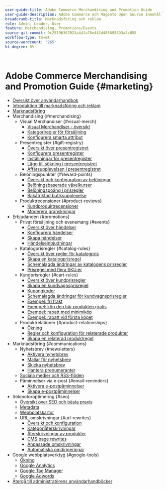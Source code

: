 ```yaml
---
user-guide-title: Adobe Commerce Merchandising and Promotion Guide
user-guide-description: Adobe Commerce och Magento Open Source innehåller många verktyg som ni kan använda för att öka försäljningen, skapa möjligheter för kundengagemang och skapa riktade kampanjer.
breadcrumb-title: Marknadsföring och reklam
role: Admin, Leader, User
feature: Merchandising, Promotions/Events
source-git-commit: 9c25196367023a44fa76e441d485693493a4c058
workflow-type: tm+mt
source-wordcount: '265'
ht-degree: 0%

---
```



# Adobe Commerce Merchandising and Promotion Guide {#marketing}

- [Översikt över användarhandbok](guide-overview.md)
- [Introduktion till marknadsföring och reklam](introduction.md)
- [Marknadsföring](marketing-menu.md)
- Merchandising {#merchandising}
   - Visual Merchandiser {#visual-merch}
      - [Visual Merchandiser - översikt](visual-merchandiser.md)
      - [Kategoriregler för försäljning](category-product-rules.md)
      - [Konfigurera smarta attribut](smart-attributes-configure.md)
   - Presentregister {#gift-registry}
      - [Översikt över presentregistret](gift-registries.md)
      - [Konfigurera presentregister](gift-registry-configure.md)
      - [Inställningar för presentregister](gift-registry-create.md)
      - [Lägg till sökning i presentregistret](gift-registry-search.md)
      - [Affärsupplevelsen i presentregistret](gift-registry-storefront.md)
   - Belöningspunkter {#reward-points}
      - [Översikt och konfiguration av belöningar](rewards-loyalty.md)
      - [Belöningsbaserade växelkurser](reward-exchange-rates.md)
      - [Belöningspoäng i prisregler](reward-points-price-rules.md)
      - [Bakåtriktad butiksupplevelse](reward-points-storefront.md)
   - Produktrecensioner {#product-reviews}
      - [Kundproduktrecensioner](product-reviews.md)
      - [Moderera granskningar](product-reviews-moderate.md)
- Erbjudanden {#promotions}
   - Privat försäljning och evenemang {#events}
      - [Översikt över händelser](events-private-sales.md)
      - [Konfigurera händelser](event-configure.md)
      - [Skapa händelser](event-create.md)
      - [Händelseinbjudningar](invitations.md)
   - Katalogprisregler {#catalog-rules}
      - [Översikt över regler för katalogpris](price-rules-catalog.md)
      - [Skapa en katalogprisregel](price-rules-catalog-create.md)
      - [Schemalagda ändringar av katalogens prisregler](price-rule-catalog-scheduled-changes.md)
      - [Prisregel med flera SKU:er](price-rule-multiple-sku.md)
   - Kundprisregler {#cart-rules}
      - [Översikt över kundprisregler](price-rules-cart.md)
      - [Skapa en kundvagnsprisregel](price-rules-cart-create.md)
      - [Kupongkoder](price-rules-cart-coupon.md)
      - [Schemalagda ändringar för kundvagnsprisregler](price-rule-cart-scheduled-changes.md)
      - [Exempel: fri frakt](price-rules-cart-free-shipping.md)
      - [Exempel: köp den här produkten gratis](price-rules-cart-buy-this-get-that.md)
      - [Exempel: rabatt med minimiköp](price-rule-discount-minimum-purchase.md)
      - [Exempel: rabatt vid första köpet](price-rule-discount-first-purchase.md)
   - Produktrelationer {#product-relationships}
      - [Ökning](product-relationships.md)
      - [Regler och konfiguration för relaterade produkter](product-related-rules.md)
      - [Skapa en relaterad produktregel](product-related-rule-create.md)
- Marknadsföring {#communications}
   - Nyhetsbrev {#newsletters}
      - [Aktivera nyhetsbrev](newsletters.md)
      - [Mallar för nyhetsbrev](newsletter-template.md)
      - [Skicka nyhetsbrev](newsletter-queue.md)
      - [Hantera prenumeranter](newsletter-subscribers.md)
   - [Sociala medier och RSS-flöden](social-rss.md)
   - Påminnelser via e-post {#email-reminders}
      - [Aktivera e-postpåminnelser](email-reminder-rules.md)
      - [Skapa e-postpåminnelser](email-reminder-rules-create.md)
- Sökmotoroptimering {#seo}
   - [Översikt över SEO och bästa praxis](seo-overview.md)
   - [Metadata](meta-data.md)
   - [Webbplatskartor](sitemap-xml.md)
   - URL-omskrivningar {#url-rewrites}
      - [Översikt och konfiguration](url-rewrite.md)
      - [Kategoriåterskrivningar](url-rewrite-category.md)
      - [Återskrivningar av produkter](url-rewrite-product.md)
      - [CMS page rewrites](url-rewrite-cms-page.md)
      - [Anpassade omskrivningar](url-rewrite-custom.md)
      - [Automatiska omdirigeringar](url-redirect-product-automatic.md)
- Google webbplatsverktyg {#google-tools}
   - [Ökning](google-tools.md)
   - [Google Analytics](google-analytics.md)
   - [Google Tag Manager](google-tag-manager.md)
   - [Google Adwords](google-adwords.md)
- [Återgå till administratörens användarhandböcker](https://experienceleague.adobe.com/sv/docs/commerce-admin/user-guides/home)

